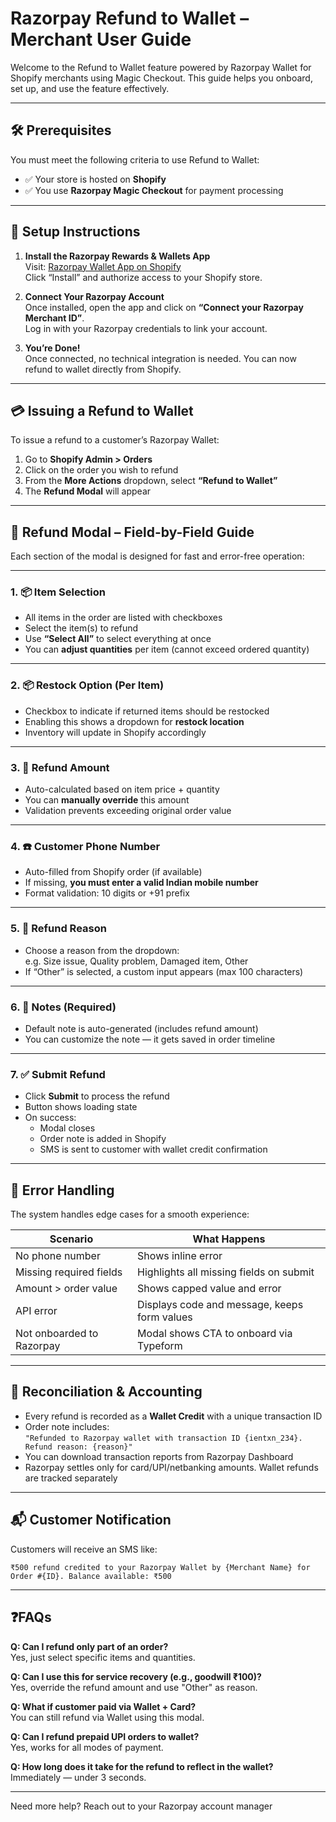 
# Razorpay Refund to Wallet – Merchant User Guide

Welcome to the Refund to Wallet feature powered by Razorpay Wallet for Shopify merchants using Magic Checkout. This guide helps you onboard, set up, and use the feature effectively.

---

## 🛠️ Prerequisites

You must meet the following criteria to use Refund to Wallet:
- ✅ Your store is hosted on **Shopify**
- ✅ You use **Razorpay Magic Checkout** for payment processing

---

## 🚀 Setup Instructions

1. **Install the Razorpay Rewards & Wallets App**  
   Visit: [Razorpay Wallet App on Shopify](https://apps.shopify.com/razorpay-rewards-gift-cards)  
   Click “Install” and authorize access to your Shopify store.

2. **Connect Your Razorpay Account**  
   Once installed, open the app and click on **“Connect your Razorpay Merchant ID”**.  
   Log in with your Razorpay credentials to link your account.

3. **You’re Done!**  
   Once connected, no technical integration is needed. You can now refund to wallet directly from Shopify.

---

## 💳 Issuing a Refund to Wallet

To issue a refund to a customer’s Razorpay Wallet:

1. Go to **Shopify Admin > Orders**
2. Click on the order you wish to refund
3. From the **More Actions** dropdown, select **“Refund to Wallet”**
4. The **Refund Modal** will appear

---

## 🧾 Refund Modal – Field-by-Field Guide

Each section of the modal is designed for fast and error-free operation:

---

### 1. 📦 Item Selection

- All items in the order are listed with checkboxes
- Select the item(s) to refund
- Use **“Select All”** to select everything at once
- You can **adjust quantities** per item (cannot exceed ordered quantity)

---

### 2. 📦 Restock Option (Per Item)

- Checkbox to indicate if returned items should be restocked
- Enabling this shows a dropdown for **restock location**
- Inventory will update in Shopify accordingly

---

### 3. 🧾 Refund Amount

- Auto-calculated based on item price + quantity
- You can **manually override** this amount
- Validation prevents exceeding original order value

---

### 4. ☎️ Customer Phone Number

- Auto-filled from Shopify order (if available)
- If missing, **you must enter a valid Indian mobile number**
- Format validation: 10 digits or +91 prefix

---

### 5. 📄 Refund Reason

- Choose a reason from the dropdown:  
  e.g. Size issue, Quality problem, Damaged item, Other
- If “Other” is selected, a custom input appears (max 100 characters)

---

### 6. 📝 Notes (Required)

- Default note is auto-generated (includes refund amount)
- You can customize the note — it gets saved in order timeline

---

### 7. ✅ Submit Refund

- Click **Submit** to process the refund
- Button shows loading state
- On success:
  - Modal closes
  - Order note is added in Shopify
  - SMS is sent to customer with wallet credit confirmation

---

## 🚨 Error Handling

The system handles edge cases for a smooth experience:

| Scenario | What Happens |
|----------|--------------|
| No phone number | Shows inline error |
| Missing required fields | Highlights all missing fields on submit |
| Amount > order value | Shows capped value and error |
| API error | Displays code and message, keeps form values |
| Not onboarded to Razorpay | Modal shows CTA to onboard via Typeform |

---

## 🧾 Reconciliation & Accounting

- Every refund is recorded as a **Wallet Credit** with a unique transaction ID
- Order note includes:  
  `"Refunded to Razorpay wallet with transaction ID {ientxn_234}. Refund reason: {reason}"`
- You can download transaction reports from Razorpay Dashboard
- Razorpay settles only for card/UPI/netbanking amounts. Wallet refunds are tracked separately

---

## 📬 Customer Notification

Customers will receive an SMS like:  
```
₹500 refund credited to your Razorpay Wallet by {Merchant Name} for Order #{ID}. Balance available: ₹500
```

---

## ❓FAQs

**Q: Can I refund only part of an order?**  
Yes, just select specific items and quantities.

**Q: Can I use this for service recovery (e.g., goodwill ₹100)?**  
Yes, override the refund amount and use "Other" as reason.

**Q: What if customer paid via Wallet + Card?**  
You can still refund via Wallet using this modal.

**Q: Can I refund prepaid UPI orders to wallet?**  
Yes, works for all modes of payment.

**Q: How long does it take for the refund to reflect in the wallet?**  
Immediately — under 3 seconds.

---

Need more help? Reach out to your Razorpay account manager
